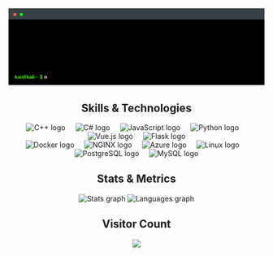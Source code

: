 
<div align="center">
  <img src="./src/header-terminal.gif"  />
</div>
<h2 align="center">Skills & Technologies</h2>
<div align="center">
  <img src="https://skillicons.dev/icons?i=cpp" height="40" alt="C++ logo"  />
  <img width="12" />
  <img src="https://skillicons.dev/icons?i=cs" height="40" alt="C# logo"  />
  <img width="12" />
  <img src="https://skillicons.dev/icons?i=js" height="40" alt="JavaScript logo"  />
  <img width="12" />
  <img src="https://skillicons.dev/icons?i=py" height="40" alt="Python logo"  />
  <img width="12" />
  <img src="https://skillicons.dev/icons?i=vue" height="40" alt="Vue.js logo"  />
  <img width="12" />
  <img src="https://skillicons.dev/icons?i=flask" height="40" alt="Flask logo"  />
</div>
<div align="center">
  <img src="https://skillicons.dev/icons?i=docker" height="40" alt="Docker logo"  />
  <img width="12" />
  <img src="https://skillicons.dev/icons?i=nginx" height="40" alt="NGINX logo"  />
  <img width="12" />
  <img src="https://skillicons.dev/icons?i=azure" height="40" alt="Azure logo"  />
  <img width="12" />
  <img src="https://skillicons.dev/icons?i=linux" height="40" alt="Linux logo"  />
  <img width="12" />
  <img src="https://skillicons.dev/icons?i=postgres" height="40" alt="PostgreSQL logo"  />
  <img width="12" />
  <img src="https://skillicons.dev/icons?i=mysql" height="40" alt="MySQL logo"  />
</div>
<h2 align="center">Stats & Metrics</h2>
<div align="center">
  <img src="https://github-readme-stats.vercel.app/api?username=ZyKaiyZ&hide_title=true&hide_rank=false&show_icons=false&include_all_commits=true&count_private=true&disable_animations=false&theme=gotham&locale=en&hide_border=true&order=1" height="175" alt="Stats graph"  />
  <img src="https://github-readme-stats.vercel.app/api/top-langs?username=ZyKaiyZ&locale=en&hide_title=true&layout=compact&card_width=320&langs_count=12&theme=gotham&hide_border=true&order=2" height="175" alt="Languages graph"  />
</div>
<h2 align="center">Visitor Count</h2>
<div align="center">
  <img src="https://profile-counter.glitch.me/ZyKaiyZ/count.svg?"  />
</div>
